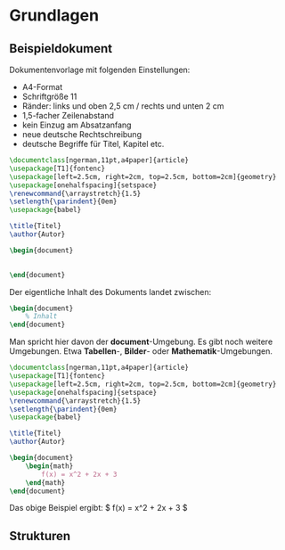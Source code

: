 # Grundlagen

## Beispieldokument

Dokumentenvorlage mit folgenden Einstellungen:

- A4-Format
- Schriftgröße 11
- Ränder: links und oben 2,5 cm / rechts und unten 2 cm
- 1,5-facher Zeilenabstand
- kein Einzug am Absatzanfang
- neue deutsche Rechtschreibung
- deutsche Begriffe für Titel, Kapitel etc.

````tex
\documentclass[ngerman,11pt,a4paper]{article}
\usepackage[T1]{fontenc}
\usepackage[left=2.5cm, right=2cm, top=2.5cm, bottom=2cm]{geometry}
\usepackage[onehalfspacing]{setspace}
\renewcommand{\arraystretch}{1.5}
\setlength{\parindent}{0em}
\usepackage{babel}

\title{Titel}
\author{Autor}

\begin{document}

	
\end{document}
````

Der eigentliche Inhalt des Dokuments landet zwischen:

````tex
\begin{document}
    % Inhalt	
\end{document}
````

Man spricht hier davon der **document**-Umgebung. Es gibt noch weitere
Umgebungen. Etwa **Tabellen**-, **Bilder**- oder **Mathematik**-Umgebungen.

````tex
\documentclass[ngerman,11pt,a4paper]{article}
\usepackage[T1]{fontenc}
\usepackage[left=2.5cm, right=2cm, top=2.5cm, bottom=2cm]{geometry}
\usepackage[onehalfspacing]{setspace}
\renewcommand{\arraystretch}{1.5}
\setlength{\parindent}{0em}
\usepackage{babel}

\title{Titel}
\author{Autor}

\begin{document}
	\begin{math}
		f(x) = x^2 + 2x + 3
	\end{math}		
\end{document}
````

Das obige Beispiel ergibt: $ f(x) = x^2 + 2x + 3 $

## Strukturen